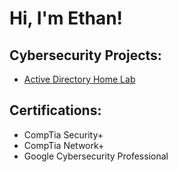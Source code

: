 <h1>Hi, I'm Ethan!</h1>

<h2> Cybersecurity Projects:</h2>

  - [Active Directory Home Lab](https://github.com/joshmadakor1/Algorithms-Practice)

<h2> Certifications:</h2>

- CompTia Security+
- CompTia Network+
- Google Cybersecurity Professional
